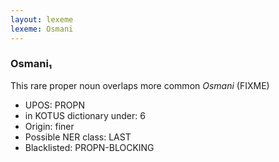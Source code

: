 ```yaml
---
layout: lexeme
lexeme: Osmani
---
```


###  Osmani₁

This rare proper noun overlaps more common *Osmani* (FIXME)
* UPOS:  PROPN
* in KOTUS dictionary under:  6
* Origin:  finer
* Possible NER class:  LAST
* Blacklisted:  PROPN-BLOCKING


